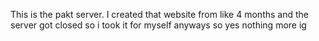 This is the pakt server. I created that website from like 4 months and the server got closed so i took it for myself anyways so yes nothing more ig
